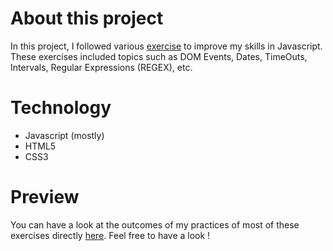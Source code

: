 # About this project

In this project, I followed various [exercise](https://github.com/becodeorg/bxl-hopper-1-25/tree/master/The%20Hill/the%20kitchen) to improve my skills in Javascript. 
These exercises included topics such as DOM Events, Dates, TimeOuts, Intervals, Regular Expressions (REGEX), etc. 

# Technology 
* Javascript (mostly)
* HTML5
* CSS3

# Preview
You can have a look at the outcomes of my practices of most of these exercises directly [here](http://mybecodesidetrainingprojects.rf.gd/). Feel free to have a look !

